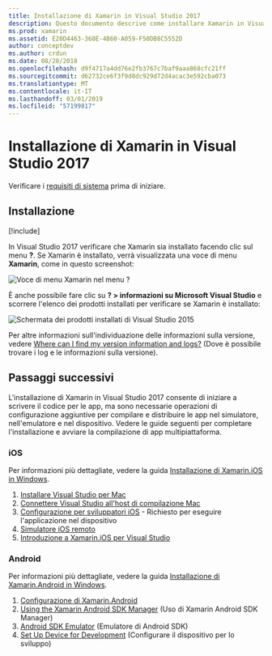 ```yaml
---
title: Installazione di Xamarin in Visual Studio 2017
description: Questo documento descrive come installare Xamarin in Visual Studio 2017. Illustra i requisiti, il processo di installazione e la verifica dell'installazione.
ms.prod: xamarin
ms.assetid: E20D4463-368E-4B60-A059-F50DB8C5552D
author: conceptdev
ms.author: crdun
ms.date: 08/28/2018
ms.openlocfilehash: d9f4717a4dd76e2fb3767c7baf9aaa868cfc21ff
ms.sourcegitcommit: d62732ce6f3f9d8dc929d72d4acac3e592cba073
ms.translationtype: MT
ms.contentlocale: it-IT
ms.lasthandoff: 03/01/2019
ms.locfileid: "57199817"
---
```

# <a name="installing-xamarin-in-visual-studio-2017"></a>Installazione di Xamarin in Visual Studio 2017

<a name="requirements" />

Verificare i [requisiti di sistema](~/cross-platform/get-started/requirements.md) prima di iniziare.

## <a name="installation"></a>Installazione

[!include[](~/cross-platform/includes/install-xamarin-windows.md)]

In Visual Studio 2017 verificare che Xamarin sia installato facendo clic sul menu **?**. Se Xamarin è installato, verrà visualizzata una voce di menu **Xamarin**, come in questo screenshot:

![Voce di menu Xamarin nel menu ?](windows-images/12-xamarin-menu-item.png "Voce di menu Xamarin nel menu ?")

È anche possibile fare clic su **? > informazioni su Microsoft Visual Studio** e scorrere l'elenco dei prodotti installati per verificare se Xamarin è installato:

![Schermata dei prodotti installati di Visual Studio 2015](windows-images/13-xamarin-is-installed.png "Schermata dei prodotti installati di Visual Studio 2015")

Per altre informazioni sull'individuazione delle informazioni sulla versione, vedere [Where can I find my version information and logs?](~/cross-platform/troubleshooting/questions/version-logs.md) (Dove è possibile trovare i log e le informazioni sulla versione).

## <a name="next-steps"></a>Passaggi successivi

L'installazione di Xamarin in Visual Studio 2017 consente di iniziare a scrivere il codice per le app, ma sono necessarie operazioni di configurazione aggiuntive per compilare e distribuire le app nel simulatore, nell'emulatore e nel dispositivo. Vedere le guide seguenti per completare l'installazione e avviare la compilazione di app multipiattaforma.

### <a name="ios"></a>iOS

Per informazioni più dettagliate, vedere la guida [Installazione di Xamarin.iOS in Windows](~/ios/get-started/installation/windows/index.md). 

1. [Installare Visual Studio per Mac](https://docs.microsoft.com/visualstudio/mac/installation)
2. [Connettere Visual Studio all'host di compilazione Mac](~/ios/get-started/installation/windows/connecting-to-mac/index.md)
3. [Configurazione per sviluppatori iOS](~/ios/get-started/installation/device-provisioning/index.md) - Richiesto per eseguire l'applicazione nel dispositivo
5. [Simulatore iOS remoto](~/tools/ios-simulator/index.md)
6. [Introduzione a Xamarin.iOS per Visual Studio](~/ios/get-started/installation/windows/introduction-to-xamarin-ios-for-visual-studio.md)

### <a name="android"></a>Android

Per informazioni più dettagliate, vedere la guida [Installazione di Xamarin.Android in Windows](~/android/get-started/installation/windows.md).

1. [Configurazione di Xamarin.Android](~/android/get-started/installation/windows.md#configuration)
2. [Using the Xamarin Android SDK Manager](~/android/get-started/installation/android-sdk.md?ide=vs) (Uso di Xamarin Android SDK Manager)
3. [Android SDK Emulator](~/android/get-started/installation/android-emulator/index.md) (Emulatore di Android SDK)
4. [Set Up Device for Development](~/android/get-started/installation/set-up-device-for-development.md) (Configurare il dispositivo per lo sviluppo)
